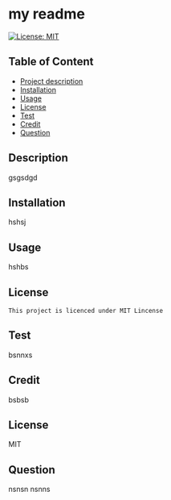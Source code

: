 
  # my readme
  [![License: MIT](https://img.shields.io/badge/License-MIT-yellow.svg)](https://opensource.org/licenses/MIT)
  ## Table of Content
  - [Project description](#Description)
  - [Installation](#installation)
  - [Usage](#usage)
   - [License](#license)
  - [Test](#test)
  - [Credit](#credit)
  - [Question](#Question)
 


  ## Description
  gsgsdgd

  ## Installation
  hshsj

  ## Usage
  hshbs

  ## License
    This project is licenced under MIT Lincense

  ## Test
  bsnnxs

  ## Credit
  bsbsb

  ## License
  MIT

  ## Question
  nsnsn
  nsnns


